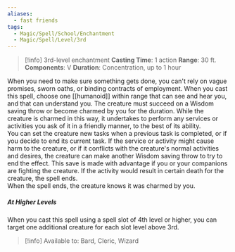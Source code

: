 ```yaml
---
aliases:
  - fast friends
tags:
  - Magic/Spell/School/Enchantment
  - Magic/Spell/Level/3rd
---
```

>[!info]
>3rd-level enchantment
>**Casting Time**: 1 action
>**Range**: 30 ft.
>**Components**: V
>**Duration**: Concentration, up to 1 hour

When you need to make sure something gets done, you can't rely on vague promises, sworn oaths, or binding contracts of employment. When you cast this spell, choose one [[humanoid]] within range that can see and hear you, and that can understand you. The creature must succeed on a Wisdom saving throw or become charmed by you for the duration. While the creature is charmed in this way, it undertakes to perform any services or activities you ask of it in a friendly manner, to the best of its ability.<br>
You can set the creature new tasks when a previous task is completed, or if you decide to end its current task. If the service or activity might cause harm to the creature, or if it conflicts with the creature's normal activities and desires, the creature can make another Wisdom saving throw to try to end the effect. This save is made with advantage if you or your companions are fighting the creature. If the activity would result in certain death for the creature, the spell ends.<br>
When the spell ends, the creature knows it was charmed by you.
##### At Higher Levels
When you cast this spell using a spell slot of 4th level or higher, you can target one additional creature for each slot level above 3rd.<br>
>[!info] Available to:
>Bard, Cleric, Wizard